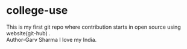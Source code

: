 # college-use
This is my first git repo where contribution starts in open source using website(git-hub) .
<br>
Author-Garv Sharma
I love my India.
